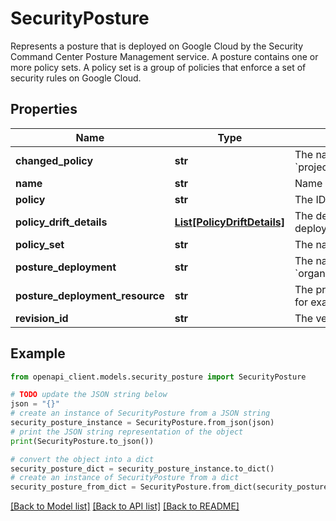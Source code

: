 # SecurityPosture

Represents a posture that is deployed on Google Cloud by the Security Command Center Posture Management service. A posture contains one or more policy sets. A policy set is a group of policies that enforce a set of security rules on Google Cloud.

## Properties

Name | Type | Description | Notes
------------ | ------------- | ------------- | -------------
**changed_policy** | **str** | The name of the updated policy, for example, &#x60;projects/{project_id}/policies/{constraint_name}&#x60;. | [optional] 
**name** | **str** | Name of the posture, for example, &#x60;CIS-Posture&#x60;. | [optional] 
**policy** | **str** | The ID of the updated policy, for example, &#x60;compute-policy-1&#x60;. | [optional] 
**policy_drift_details** | [**List[PolicyDriftDetails]**](PolicyDriftDetails.md) | The details about a change in an updated policy that violates the deployed posture. | [optional] 
**policy_set** | **str** | The name of the updated policyset, for example, &#x60;cis-policyset&#x60;. | [optional] 
**posture_deployment** | **str** | The name of the posture deployment, for example, &#x60;organizations/{org_id}/posturedeployments/{posture_deployment_id}&#x60;. | [optional] 
**posture_deployment_resource** | **str** | The project, folder, or organization on which the posture is deployed, for example, &#x60;projects/{project_number}&#x60;. | [optional] 
**revision_id** | **str** | The version of the posture, for example, &#x60;c7cfa2a8&#x60;. | [optional] 

## Example

```python
from openapi_client.models.security_posture import SecurityPosture

# TODO update the JSON string below
json = "{}"
# create an instance of SecurityPosture from a JSON string
security_posture_instance = SecurityPosture.from_json(json)
# print the JSON string representation of the object
print(SecurityPosture.to_json())

# convert the object into a dict
security_posture_dict = security_posture_instance.to_dict()
# create an instance of SecurityPosture from a dict
security_posture_from_dict = SecurityPosture.from_dict(security_posture_dict)
```
[[Back to Model list]](../README.md#documentation-for-models) [[Back to API list]](../README.md#documentation-for-api-endpoints) [[Back to README]](../README.md)


